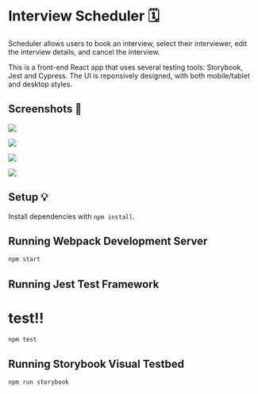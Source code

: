 # Interview Scheduler 🗓️

Scheduler allows users to book an interview, select their interviewer, edit the interview details, and cancel the interview. 

This is a front-end React app that uses several testing tools: Storybook, Jest and Cypress. The UI is reponsively designed, with both mobile/tablet and desktop styles.

## Screenshots 📸

![](scheduler/screenshots/Scheduler_1.png)

![](scheduler/screenshots/Scheduler_2.png)

![](scheduler/screenshots/Scheduler_3.png)

![](scheduler/screenshots/Scheduler_4.png)

## Setup 💡

Install dependencies with `npm install`.

## Running Webpack Development Server 

```sh
npm start
```

## Running Jest Test Framework
# test!!
```sh
npm test
```

## Running Storybook Visual Testbed

```sh
npm run storybook
```
